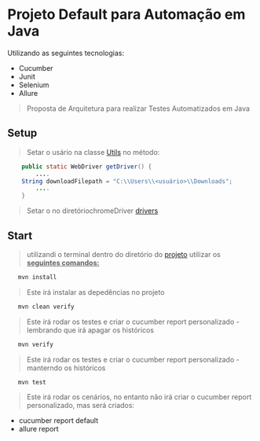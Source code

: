 # Projeto Default para Automação em Java
Utilizando as seguintes tecnologias:
- Cucumber
- Junit
- Selenium
- Allure
> Proposta de Arquitetura para realizar Testes Automatizados em Java
## Setup
> Setar o usário na classe  [Utils](project_default/src/test/java/br/com/project_default/utils/Utils.java) no método:
```java
    public static WebDriver getDriver() {
        ....
    String downloadFilepath = "C:\\Users\\<usuário>\\Downloads";
        ....
    }
```
> Setar o no diretóriochromeDriver [drivers](./project_default/src/test/resources/drivers/) 
## Start
> utilizandi o terminal dentro do diretório do [projeto](./project_default/) utilizar os <u><b>seguintes comandos:</b></u>
```bash
   mvn install
```
> Este irá instalar as depedências no projeto
```bash
   mvn clean verify
```
> Este irá rodar os testes e criar o cucumber report personalizado - lembrando que irá apagar os históricos
```bash
   mvn verify
```
> Este irá rodar os testes e criar o cucumber report personalizado - manterndo os históricos
```bash
   mvn test
```
> Este irá rodar os cenários, no entanto não irá criar o cucumber report personalizado, mas será criados:
- cucumber report default
- allure report
